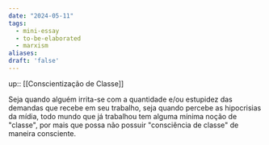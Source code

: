 ```yaml
---
date: "2024-05-11"
tags:
  - mini-essay
  - to-be-elaborated
  - marxism
aliases: 
draft: 'false'
---
```


up:: [[Conscientização de Classe]]

Seja quando alguém irrita-se com a quantidade e/ou estupidez das demandas que recebe em seu trabalho, seja quando percebe as hipocrisias da mídia, todo mundo que já trabalhou tem alguma mínima noção de "classe", por mais que possa não possuir "consciência de classe" de maneira consciente.